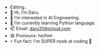 - Editing..
- 👋 Hi, I’m Daru.
- 👀 I’m interested in AI Engineering.
- 🌱 I’m currently learning Python language. 
- 📫 Email: daru31@icloud.com
- 😄 Pronouns: he/him
- ⚡ Fun fact: I'm SUPER noob at coding 👶

<!---
Daru31/Daru31 is a ✨ special ✨ repository because its `README.md` (this file) appears on your GitHub profile.
You can click the Preview link to take a look at your changes.
--->
